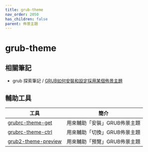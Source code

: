 ```yaml
---
title: grub-theme
nav_order: 2050
has_children: false
parent: 佈景主題
---
```



# grub-theme

## 相關筆記

* grub 探索筆記 / [GRUB如何安裝和設定採用某個佈景主題](https://samwhelp.github.io/note-about-grub/read/howto/use_theme.html)


## 輔助工具

| 工具 | 簡介 |
| --- | --- |
| [grubrc-theme-get](https://samwhelp.github.io/note-about-grub/read/project/grubrc-profile/grubrc-theme-get.html) | 用來輔助「安裝」GRUB佈景主題 |
| [grubrc-theme-ctrl](https://samwhelp.github.io/note-about-grub/read/project/grubrc-profile/grubrc-theme-ctrl.html) | 用來輔助「切換」GRUB佈景主題 |
| [grub2-theme-preview](https://samwhelp.github.io/note-about-manjaro/read/adjustment/tool/grub2-theme-preview.html) | 用來輔助「預覽」GRUB佈景主題 |
